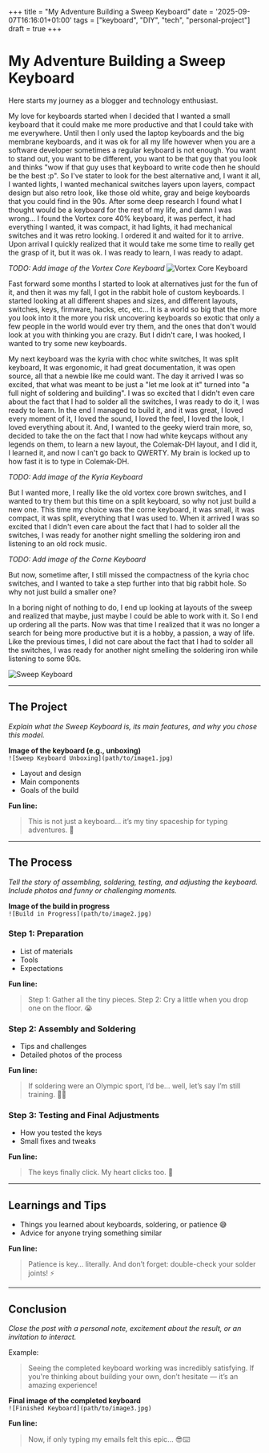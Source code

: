 +++
title = "My Adventure Building a Sweep Keyboard"
date = '2025-09-07T16:16:01+01:00'
tags = ["keyboard", "DIY", "tech", "personal-project"]
draft = true
+++

# My Adventure Building a Sweep Keyboard

Here starts my journey as a blogger and technology enthusiast. 

My love for keyboards started when I decided that I wanted a small keyboard that it could make me more productive and that I could take with me everywhere. Until then I only used the laptop keyboards and the big membrane keyboards, and it was ok for all my life however when you are a software developer sometimes a regular keyboard is not enough. You want to stand out, you want to be different, you want to be that guy that you look and thinks "wow if that guy uses that keyboard to write code then he should be the best :p".
So I've stater to look for the best alternative and, I want it all, I wanted lights, I wanted mechanical switches layers upon layers, compact design but also retro look, like those old white, gray and beige keyboards that you could find in the 90s.
After some deep research I found what I thought would be a keyboard for the rest of my life, and damn I was wrong... I found the Vortex core 40% keyboard, it was perfect, it had everything I wanted, it was compact, it had lights, it had mechanical switches and it was retro looking. I ordered it and waited for it to arrive.
Upon arrival I quickly realized that it would take me some time to really get the grasp of it, but it was ok. I was ready to learn, I was ready to adapt.

_TODO: Add image of the Vortex Core Keyboard_
![Vortex Core Keyboard](/vortexcore.jpg)

Fast forward some months I started to look at alternatives just for the fun of it, and then it was my fall, I got in the rabbit hole of custom keyboards. I started looking at all different shapes and sizes, and different layouts, switches, keys, firmware, hacks, etc, etc... It is a world so big that the more you look into it the more you risk uncovering keyboards so exotic that only a few people in the world would ever try them, and the ones that don't would look at you with thinking you are crazy.
But I didn't care, I was hooked, I wanted to try some new keyboards.

My next keyboard was the kyria with choc white switches, It was split keyboard, It was ergonomic, it had great documentation, it was open source, all that a newbie like me could want.
The day it arrived I was so excited, that what was meant to be just a "let me look at it" turned into "a full night of soldering and building". I was so excited that I didn't even care about the fact that I had to solder all the switches, I was ready to do it, I was ready to learn.
In the end I managed to build it, and it was great, I loved every moment of it, I loved the sound, I loved the feel, I loved the look, I loved everything about it.
And, I wanted to the geeky wierd train more, so, decided to take the on the fact that I now had white keycaps without any legends on them, to learn a new layout, the Colemak-DH layout, and I did it, I learned it, and now I can't go back to QWERTY. My brain is locked up to how fast it is to type in Colemak-DH.

_TODO: Add image of the Kyria Keyboard_

But I wanted more, I really like the old vortex core brown switches, and I wanted to try them but this time on a split keyboard, so why not just build a new one. This time my choice was the corne keyboard, it was small, it was compact, it was split, everything that I was used to.
When it arrived I was so excited that I didn't even care about the fact that I had to solder all the switches, I was ready for another night smelling the soldering iron and listening to an old rock music.

_TODO: Add image of the Corne Keyboard_

But now, sometime after, I still missed the compactness of the kyria choc switches, and I wanted to take a step further into that big rabbit hole. So why not just build a smaller one?

In a boring night of nothing to do, I end up looking at layouts of the sweep and realized that maybe, just maybe I could be able to work with it. So I end up ordering all the parts. Now was that time I realized that it was no longer a search for being more productive but it is a hobby, a passion, a way of life.
Like the previous times, I did not care about the fact that I had to solder all the switches, I was ready for another night smelling the soldering iron while listening to some 90s.

![Sweep Keyboard](/sweep.jpg)

---

## The Project
_Explain what the Sweep Keyboard is, its main features, and why you chose this model._

**Image of the keyboard (e.g., unboxing)**  
`![Sweep Keyboard Unboxing](path/to/image1.jpg)`

- Layout and design
- Main components
- Goals of the build

**Fun line:**  
> This is not just a keyboard… it’s my tiny spaceship for typing adventures. 🚀

---

## The Process
_Tell the story of assembling, soldering, testing, and adjusting the keyboard. Include photos and funny or challenging moments._

**Image of the build in progress**  
`![Build in Progress](path/to/image2.jpg)`

### Step 1: Preparation
- List of materials
- Tools
- Expectations

**Fun line:**  
> Step 1: Gather all the tiny pieces. Step 2: Cry a little when you drop one on the floor. 😭

### Step 2: Assembly and Soldering
- Tips and challenges
- Detailed photos of the process

**Fun line:**  
> If soldering were an Olympic sport, I’d be… well, let’s say I’m still training. 🥇🔧

### Step 3: Testing and Final Adjustments
- How you tested the keys
- Small fixes and tweaks

**Fun line:**  
> The keys finally click. My heart clicks too. 💓

---

## Learnings and Tips
- Things you learned about keyboards, soldering, or patience 😅  
- Advice for anyone trying something similar

**Fun line:**  
> Patience is key… literally. And don’t forget: double-check your solder joints! ⚡

---

## Conclusion
_Close the post with a personal note, excitement about the result, or an invitation to interact._

Example:  
> Seeing the completed keyboard working was incredibly satisfying. If you're thinking about building your own, don’t hesitate — it’s an amazing experience!  

**Final image of the completed keyboard**  
`![Finished Keyboard](path/to/image3.jpg)`

**Fun line:**  
> Now, if only typing my emails felt this epic… 😎⌨️
